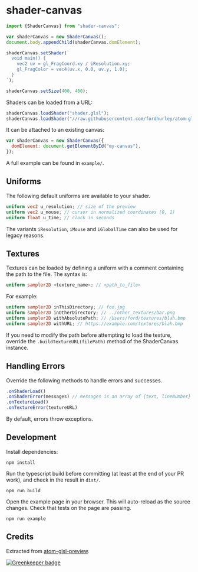 # shader-canvas

```javascript
import {ShaderCanvas} from "shader-canvas";

var shaderCanvas = new ShaderCanvas();
document.body.appendChild(shaderCanvas.domElement);

shaderCanvas.setShader(`
  void main() {
    vec2 uv = gl_FragCoord.xy / iResolution.xy;
    gl_FragColor = vec4(uv.x, 0.0, uv.y, 1.0);
  }
`);

shaderCanvas.setSize(400, 400);
```

Shaders can be loaded from a URL:

```javascript
shaderCanvas.loadShader("shader.glsl");
shaderCanvas.loadShader("//raw.githubusercontent.com/fordhurley/atom-glsl-preview/2c9d19fc/examples/frag.glsl")
```

It can be attached to an existing canvas:

```javascript
var shaderCanvas = new ShaderCanvas({
  domElement: document.getElementById("my-canvas"),
});
```

A full example can be found in `example/`.


## Uniforms

The following default uniforms are available to your shader.

```glsl
uniform vec2 u_resolution; // size of the preview
uniform vec2 u_mouse; // cursor in normalized coordinates [0, 1)
uniform float u_time; // clock in seconds
```

The variants `iResolution`, `iMouse` and `iGlobalTime` can also be used for
legacy reasons.


## Textures

Textures can be loaded by defining a uniform with a comment containing the path
to the file. The syntax is:

```glsl
uniform sampler2D <texture_name>; // <path_to_file>
```

For example:

```glsl
uniform sampler2D inThisDirectory; // foo.jpg
uniform sampler2D inOtherDirectory; // ../other_textures/bar.png
uniform sampler2D withAbsolutePath; // /Users/ford/textures/blah.bmp
uniform sampler2D withURL; // https://example.com/textures/blah.bmp
```

If you need to modify the path before attempting to load the texture, override
the `.buildTextureURL(filePath)` method of the ShaderCanvas instance.


## Handling Errors

Override the following methods to handle errors and successes.

```javascript
.onShaderLoad()
.onShaderError(messages) // messages is an array of {text, lineNumber} objects
.onTextureLoad()
.onTextureError(textureURL)
```

By default, errors throw exceptions.


## Development

Install dependencies:

    npm install


Run the typescript build before committing (at least at the end of your PR work),
and check in the result in `dist/`.

    npm run build


Open the example page in your browser. This will auto-reload as the source
changes. Check that tests on the page are passing.

    npm run example


## Credits

Extracted from [atom-glsl-preview](https://github.com/fordhurley/atom-glsl-preview).


[![Greenkeeper badge](https://badges.greenkeeper.io/fordhurley/shader-canvas.svg)](https://greenkeeper.io/)
